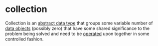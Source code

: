 # collection

Collection is an [abstract data type](/computer_science/levels/00004/abstract_data_type.md) that groups some variable number of [data objects](/computer_science/levels/00002/data_object.md) (possibly zero) that have some shared significance to the problem being solved and need to be [operated](/computer_science/levels/00003/operation.md) upon together in some controlled fashion.
